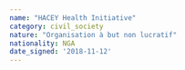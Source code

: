 ```yaml
---
name: "HACEY Health Initiative"
category: civil_society
nature: "Organisation à but non lucratif"
nationality: NGA
date_signed: '2018-11-12'
---
```

    